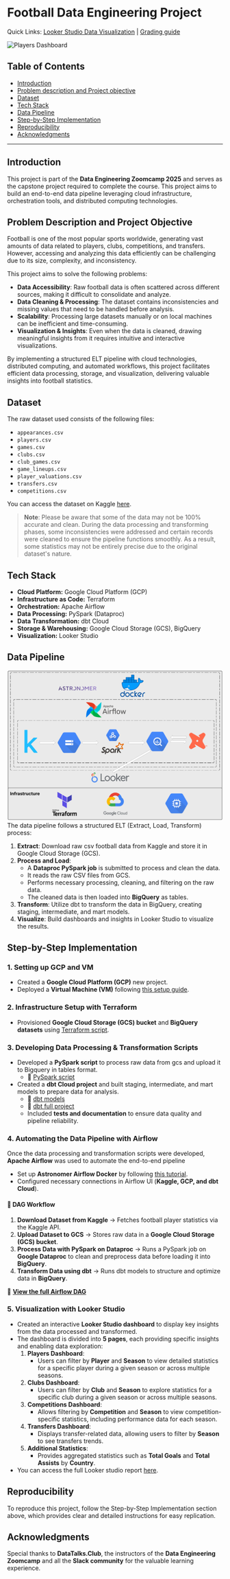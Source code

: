 # Football Data Engineering Project

Quick Links: [Looker Studio Data Visualization](https://lookerstudio.google.com/reporting/467df289-21d8-4cfd-8f27-a890f698a903) | [Grading guide](https://github.com/AbdelaliEch/Football-Data-Project/blob/main/grading_guide.md)

![Players Dashboard](https://github.com/AbdelaliEch/Football-Data-Project/blob/main/images/Players%20Dashboard.jpg)

## Table of Contents
- [Introduction](#introduction)
- [Problem description and Project objective](#problem-description-and-project-objective)
- [Dataset](#dataset)
- [Tech Stack](#tech-stack)
- [Data Pipeline](#data-pipeline)
- [Step-by-Step Implementation](#step-by-step-implementation)
- [Reproducibility](#reproducibility)
- [Acknowledgments](#acknowledgments)

---

## Introduction
This project is part of the **Data Engineering Zoomcamp 2025** and serves as the capstone project required to complete the course. This project aims to build an end-to-end data pipeline leveraging cloud infrastructure, orchestration tools, and distributed computing technologies.

## Problem Description and Project Objective
Football is one of the most popular sports worldwide, generating vast amounts of data related to players, clubs, competitions, and transfers. However, accessing and analyzing this data efficiently can be challenging due to its size, complexity, and inconsistency.  

This project aims to solve the following problems:  
- **Data Accessibility**: Raw football data is often scattered across different sources, making it difficult to consolidate and analyze.  
- **Data Cleaning & Processing**: The dataset contains inconsistencies and missing values that need to be handled before analysis.  
- **Scalability**: Processing large datasets manually or on local machines can be inefficient and time-consuming.  
- **Visualization & Insights**: Even when the data is cleaned, drawing meaningful insights from it requires intuitive and interactive visualizations.  

By implementing a structured ELT pipeline with cloud technologies, distributed computing, and automated workflows, this project facilitates efficient data processing, storage, and visualization, delivering valuable insights into football statistics.  

## Dataset
The raw dataset used consists of the following files:
- `appearances.csv`
- `players.csv`
- `games.csv`
- `clubs.csv`
- `club_games.csv`
- `game_lineups.csv`
- `player_valuations.csv`
- `transfers.csv`
- `competitions.csv`  

You can access the dataset on Kaggle [here](https://www.kaggle.com/datasets/davidcariboo/player-scores).  
> **Note**: Please be aware that some of the data may not be 100% accurate and clean. During the data processing and transforming phases, some inconsistencies were addressed and certain records were cleaned to ensure the pipeline functions smoothly. As a result, some statistics may not be entirely precise due to the original dataset's nature.

## Tech Stack  
- **Cloud Platform:** Google Cloud Platform (GCP)  
- **Infrastructure as Code:** Terraform  
- **Orchestration:** Apache Airflow  
- **Data Processing:** PySpark (Dataproc)  
- **Data Transformation:** dbt Cloud  
- **Storage & Warehousing:** Google Cloud Storage (GCS), BigQuery  
- **Visualization:** Looker Studio 

## Data Pipeline
![Pipeline Diagram](https://github.com/AbdelaliEch/Football-Data-Project/blob/main/images/Pipeline%20diagram.png)
The data pipeline follows a structured ELT (Extract, Load, Transform) process:
1. **Extract**: Download raw csv football data from Kaggle and store it in Google Cloud Storage (GCS).
2. **Process and Load**:  
   - A **Dataproc PySpark job** is submitted to process and clean the data.  
   - It reads the raw CSV files from GCS.  
   - Performs necessary processing, cleaning, and filtering on the raw data.  
   - The cleaned data is then loaded into **BigQuery** as tables.
3. **Transform**: Utilize dbt to transform the data in BigQuery, creating staging, intermediate, and mart models.
4. **Visualize**: Build dashboards and insights in Looker Studio to visualize the results.

## Step-by-Step Implementation
### 1. Setting up GCP and VM
- Created a **Google Cloud Platform (GCP)** new project.
- Deployed a **Virtual Machine (VM)** following [this setup guide](https://youtu.be/ae-CV2KfoN0?si=jq2KO6LgsO2F_D_v).  

### 2. Infrastructure Setup with Terraform
- Provisioned **Google Cloud Storage (GCS) bucket** and **BigQuery datasets** using [Terraform script](https://github.com/AbdelaliEch/Football-Data-Project/blob/main/terraform/main.tf).

### 3. Developing Data Processing & Transformation Scripts  
- Developed a **PySpark script** to process raw data from gcs and upload it to Bigquery in tables format.  
  - 📜 [PySpark script](https://github.com/AbdelaliEch/Football-Data-Project/blob/main/dataproc_script.py)  
- Created a **dbt Cloud project** and built staging, intermediate, and mart models to prepare data for analysis.  
  - 📂 [dbt models](https://github.com/AbdelaliEch/Football-Data-Project/tree/main/dbt_project/models) 
  - 📂 [dbt full project](https://github.com/AbdelaliEch/Football-Data-Project/tree/main/dbt_project) 
  - Included **tests and documentation** to ensure data quality and pipeline reliability.

### 4. Automating the Data Pipeline with Airflow  
Once the data processing and transformation scripts were developed, **Apache Airflow** was used to automate the end-to-end pipeline
- Set up **Astronomer Airflow Docker** by following [this tutorial](https://academy.astronomer.io/path/airflow-101/local-development-environment).  
- Configured necessary connections in Airflow UI (**Kaggle, GCP, and dbt Cloud**).   
#### 🔹 DAG Workflow  
1. **Download Dataset from Kaggle** → Fetches football player statistics via the Kaggle API.  
2. **Upload Dataset to GCS** → Stores raw data in a **Google Cloud Storage (GCS) bucket**.  
3. **Process Data with PySpark on Dataproc** → Runs a PySpark job on **Google Dataproc** to clean and preprocess data before loading it into **BigQuery**.  
4. **Transform Data using dbt** → Runs dbt models to structure and optimize data in **BigQuery**.  

🔗 **[View the full Airflow DAG](https://github.com/AbdelaliEch/Football-Data-Project/blob/main/airflow/dags/project_dag.py)**  

### 5. Visualization with Looker Studio
- Created an interactive **Looker Studio dashboard** to display key insights from the data processed and transformed.
- The dashboard is divided into **5 pages**, each providing specific insights and enabling data exploration:
  1. **Players Dashboard**:
     - Users can filter by **Player** and **Season** to view detailed statistics for a specific player during a given season or across multiple seasons.
  2. **Clubs Dashboard**:
     - Users can filter by **Club** and **Season** to explore statistics for a specific club during a given season or across multiple seasons.
  3. **Competitions Dashboard**:
     - Allows filtering by **Competition** and **Season** to view competition-specific statistics, including performance data for each season.
  4. **Transfers Dashboard**:
     - Displays transfer-related data, allowing users to filter by **Season** to see transfers trends.
  5. **Additional Statistics**:
     - Provides aggregated statistics such as **Total Goals** and **Total Assists** by **Country**. 
- You can access the full Looker studio report [here](https://lookerstudio.google.com/reporting/467df289-21d8-4cfd-8f27-a890f698a903).

## Reproducibility
To reproduce this project, follow the Step-by-Step Implementation section above, which provides clear and detailed instructions for easy replication.

## Acknowledgments
Special thanks to **DataTalks.Club**, the instructors of the **Data Engineering Zoomcamp** and all the **Slack community** for the valuable learning experience.
